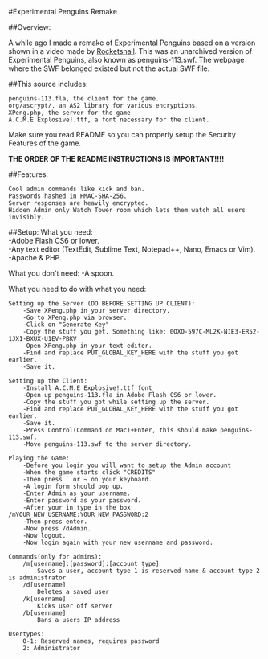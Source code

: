 #Experimental Penguins Remake

##Overview:

A while ago I made a remake of Experimental Penguins based on a version shown in a video made by <a href="http://rocketsnail.com">Rocketsnail</a>. This was an unarchived version of Experimental Penguins, also known as penguins-113.swf. The webpage where the SWF belonged existed but not the actual SWF file.

##This source includes:

    penguins-113.fla, the client for the game.
    org/ascrypt/, an AS2 library for various encryptions.
    XPeng.php, the server for the game
    A.C.M.E Explosive!.ttf, a font necessary for the client.

Make sure you read README so you can properly setup the Security Features of the game.

**THE ORDER OF THE README INSTRUCTIONS IS IMPORTANT!!!!**

##Features:

    Cool admin commands like kick and ban.
    Passwords hashed in HMAC-SHA-256.
    Server responses are heavily encrypted.
    Hidden Admin only Watch Tower room which lets them watch all users invisibly.

##Setup:
What you need:  
	-Adobe Flash CS6 or lower.  
	-Any text editor (TextEdit, Sublime Text, Notepad++, Nano, Emacs or Vim).  
	-Apache & PHP.  
	
What you don't need:
	-A spoon.

What you need to do with what you need:

	Setting up the Server (DO BEFORE SETTING UP CLIENT):
		-Save XPeng.php in your server directory.
		-Go to XPeng.php via browser.
		-Click on "Generate Key"
		-Copy the stuff you get. Something like: 0OXO-597C-ML2K-NIE3-ER52-1JX1-BXUX-U1EV-PBKV
		-Open XPeng.php in your text editor.
		-Find and replace PUT_GLOBAL_KEY_HERE with the stuff you got earlier.
		-Save it.

	Setting up the Client:
		-Install A.C.M.E Explosive!.ttf font
		-Open up penguins-113.fla in Adobe Flash CS6 or lower.
		-Copy the stuff you got while setting up the server.
		-Find and replace PUT_GLOBAL_KEY_HERE with the stuff you got earlier.
		-Save it.
		-Press Control(Command on Mac)+Enter, this should make penguins-113.swf.
		-Move penguins-113.swf to the server directory.

	Playing the Game:
		-Before you login you will want to setup the Admin account
		-When the game starts click "CREDITS"
		-Then press ` or ~ on your keyboard.
		-A login form should pop up.
		-Enter Admin as your username.
		-Enter password as your password.
		-After your in type in the box /mYOUR_NEW_USERNAME:YOUR_NEW_PASSWORD:2
		-Then press enter.
		-Now press /dAdmin.
		-Now logout.
		-Now login again with your new username and password.

	Commands(only for admins):
		/m[username]:[password]:[account type]
			Saves a user, account type 1 is reserved name & account type 2 is administrator
		/d[username]
			Deletes a saved user
		/k[username]
			Kicks user off server
		/b[username]
			Bans a users IP address

	Usertypes:
		0-1: Reserved names, requires password
		2: Administrator
